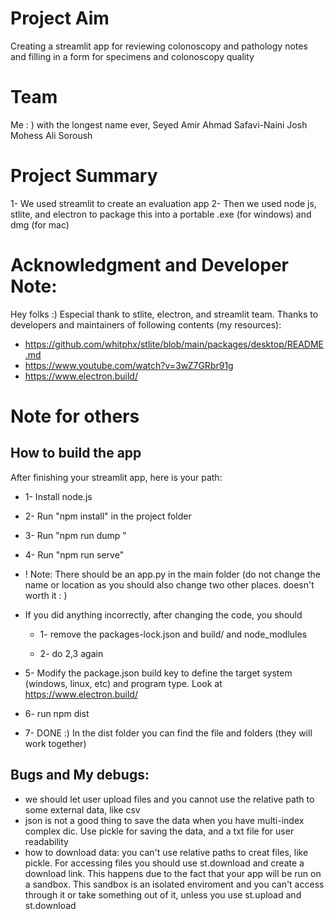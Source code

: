 # Project Aim
Creating a streamlit app for reviewing colonoscopy and pathology notes and filling in a form for specimens and colonoscopy quality

# Team
Me : ) with the longest name ever, Seyed Amir Ahmad Safavi-Naini
Josh Mohess
Ali Soroush

# Project Summary
1- We used streamlit to create an evaluation app
2- Then we used node js, stlite, and electron to package this into a portable .exe (for windows) and dmg (for mac)

# Acknowledgment and Developer Note: 
Hey folks :) Especial thank to stlite, electron, and streamlit team. Thanks to developers and maintainers of following contents (my resources): 
- https://github.com/whitphx/stlite/blob/main/packages/desktop/README.md  
- https://www.youtube.com/watch?v=3wZ7GRbr91g 
- https://www.electron.build/  

# Note for others

## How to build the app
After finishing your streamlit app, here is your path:

- 1- Install node.js 

- 2- Run "npm install" in the project folder 

- 3- Run "npm run dump "

- 4- Run "npm run serve"

- ! Note: There should be an app.py in the main folder (do not change the name or location as you should also change two other places. doesn't worth it : )

- If you did anything incorrectly, after changing the code, you should 
    - 1- remove the packages-lock.json and build/ and node_modlules 

    - 2-  do 2,3 again

- 5- Modify the package.json build key to define the target system (windows, linux, etc) and program type. Look at https://www.electron.build/

- 6- run npm dist

- 7- DONE :) In the dist folder you can find the file and folders (they will work together)

## Bugs and My debugs: 
- we should let user upload files and you cannot use the relative path to some external data, like csv
- json is not a good thing to save the data when you have multi-index complex dic. Use pickle for saving the data, and a txt file for user readability
- how to download data: you can't use relative paths to creat files, like pickle. For accessing files you should use st.download and create a download link. This happens due to the fact that your app will be run on a sandbox. This sandbox is an isolated enviroment and you can't access through it or take something out of it, unless you use st.upload and st.download

